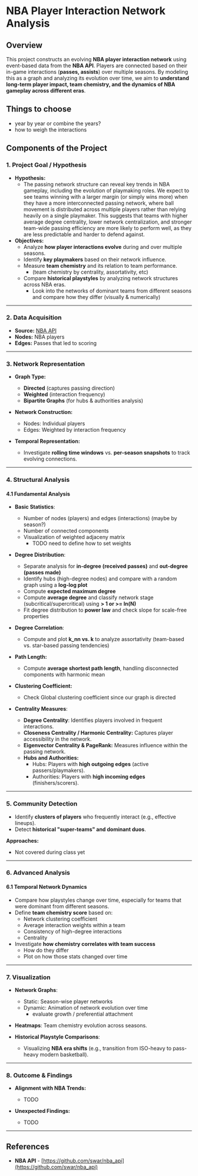 # NBA Player Interaction Network Analysis

## Overview

This project constructs an evolving **NBA player interaction network** using event-based data from the **NBA API**. Players are connected based on their in-game interactions (**passes, assists**) over multiple seasons. By modeling this as a graph and analyzing its evolution over time, we aim to **understand long-term player impact, team chemistry, and the dynamics of NBA gameplay across different eras**.

## Things to choose

- year by year or combine the years?
- how to weigh the interactions

## Components of the Project

### 1. Project Goal / Hypothesis

- **Hypothesis:** 
  - The passing network structure can reveal key trends in NBA gameplay, including the evolution of playmaking roles. We expect to see teams winning with a larger margin (or simply wins more) when they have a more interconnected passing network, where ball movement is distributed across multiple players rather than relying heavily on a single playmaker. This suggests that teams with higher average degree centrality, lower network centralization, and stronger team-wide passing efficiency are more likely to perform well, as they are less predictable and harder to defend against.
- **Objectives:**
  - Analyze **how player interactions evolve** during and over multiple seasons.
  - Identify **key playmakers** based on their network influence.
  - Measure **team chemistry** and its relation to team performance.
    - (team chemistry by centrality, assortativity, etc)
  - Compare **historical playstyles** by analyzing network structures across NBA eras.
    - Look into the networks of dominant teams from different seasons and compare how they differ (visually & numerically)

---

### 2. Data Acquisition

- **Source:** [NBA API](https://github.com/swar/nba_api)
- **Nodes:** NBA players
- **Edges:** Passes that led to scoring

---

### 3. Network Representation

- **Graph Type:** 
  - **Directed** (captures passing direction)
  - **Weighted** (interaction frequency)
  <!-- - **Multilayer** (each season as a separate layer)
    - (Need to take a look at multilayer graph) -->
  - **Bipartite Graphs** (for hubs & authorities analysis)

- **Network Construction:**
  - Nodes: Individual players
  - Edges: Weighted by interaction frequency

- **Temporal Representation:**
  - Investigate **rolling time windows** vs. **per-season snapshots** to track evolving connections.

---

### 4. Structural Analysis

#### 4.1 Fundamental Analysis
- **Basic Statistics**: 
  - Number of nodes (players) and edges (interactions) (maybe by season?)
  - Number of connected components
  - Visualization of weighted adjaceny matrix
    - TODO need to define how to set weights

- **Degree Distribution**:
  - Separate analysis for **in-degree (received passes)** and **out-degree (passes made)**
  - Identify hubs (high-degree nodes) and compare with a random graph using a **log-log plot**
  - Compute **expected maximum degree**
  - Compute **average degree** and classify network stage (subcritical/supercritical) using **<k> > 1 or >= ln(N)**
  - Fit degree distribution to **power law** and check slope for scale-free properties

- **Degree Correlation**:
  - Compute and plot **k_nn vs. k** to analyze assortativity (team-based vs. star-based passing tendencies)

- **Path Length:**
  - Compute **average shortest path length**, handling disconnected components with harmonic mean

- **Clustering Coefficient:**
  - Check Global clustering coefficient since our graph is directed
  
- **Centrality Measures**:
  - **Degree Centrality**: Identifies players involved in frequent interactions.
  - **Closeness Centrality / Harmonic Centrality:** Captures player accessibility in the network.
  - **Eigenvector Centrality & PageRank:** Measures influence within the passing network.
  - **Hubs and Authorities:**
    - Hubs: Players with **high outgoing edges** (active passers/playmakers).
    - Authorities: Players with **high incoming edges** (finishers/scorers).

---

### 5. Community Detection

- Identify **clusters of players** who frequently interact (e.g., effective lineups).
- Detect **historical "super-teams" and dominant duos**.

**Approaches:**
- Not covered during class yet
<!-- - **Louvain Method** for detecting natural player groupings.
- **Spectral clustering** to analyze team chemistry.
  - (Compare it with true label?) -->

---

### 6. Advanced Analysis

#### 6.1 Temporal Network Dynamics
- Compare how playstyles change over time, especially for teams that were dominant from different seasons.
- Define **team chemistry score** based on:
  - Network clustering coefficient
  - Average interaction weights within a team
  - Consistency of high-degree interactions
  - Centrality
- Investigate **how chemistry correlates with team success**
  - How do they differ
  - Plot on how those stats changed over time

---

### 7. Visualization

- **Network Graphs**:
  - Static: Season-wise player networks
  - Dynamic: Animation of network evolution over time
    - evaluate growth / preferential attachment

- **Heatmaps**: Team chemistry evolution across seasons.

- **Historical Playstyle Comparisons**:
  - Visualizing **NBA era shifts** (e.g., transition from ISO-heavy to pass-heavy modern basketball).

<!-- Animation? -->

---

### 8. Outcome & Findings

- **Alignment with NBA Trends:**
  - TODO

- **Unexpected Findings:**
  - TODO

---

## References
- **NBA API** - [https://github.com/swar/nba_api](https://github.com/swar/nba_api)
